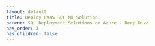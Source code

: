 ```yaml
---
layout: default
title: Deploy PaaS SQL MI Solution
parent: SQL Deployment Solutions on Azure - Deep Dive
nav_order: 3
has_children: false
---
```

